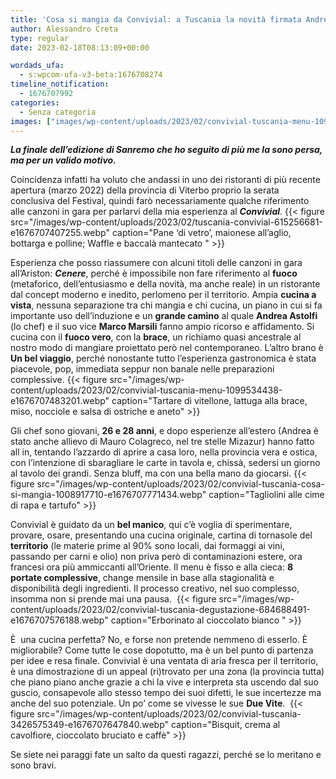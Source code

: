 ```yaml
---
title: 'Cosa si mangia da Convivial: a Tuscania la novità firmata Andrea Astolfi'
author: Alessandro Creta
type: regular
date: 2023-02-18T08:13:09+00:00

wordads_ufa:
  - s:wpcom-ufa-v3-beta:1676708274
timeline_notification:
  - 1676707992
categories:
  - Senza categoria
images: ["images/wp-content/uploads/2023/02/convivial-tuscania-menu-1099534438-e1676707483201.webp"]
---
```

**_La finale dell’edizione di Sanremo che ho seguito di più me la sono persa, ma per un valido motivo._**

Coincidenza infatti ha voluto che andassi in uno dei ristoranti di più recente apertura (marzo 2022) della provincia di Viterbo proprio la serata conclusiva del Festival, quindi farò necessariamente qualche riferimento alle canzoni in gara per parlarvi della mia esperienza al **_Convivial_**.
{{< figure src="/images/wp-content/uploads/2023/02/tuscania-convivial-615256681-e1676707407255.webp" caption="Pane &#8216;di vetro&#8217;, maionese all’aglio, bottarga e polline; Waffle e baccalà mantecato " >}}
 

Esperienza che posso riassumere con alcuni titoli delle canzoni in gara all’Ariston: **_Cenere_**, perché è impossibile non fare riferimento al **fuoco** (metaforico, dell&#8217;entusiasmo e della novità, ma anche reale) in un ristorante dal concept moderno e inedito, perlomeno per il territorio. Ampia **cucina a vista**, nessuna separazione tra chi mangia e chi cucina, un piano in cui si fa importante uso dell’induzione e un **grande camino** al quale **Andrea Astolfi** (lo chef) e il suo vice **Marco Marsili** fanno ampio ricorso e affidamento. Si cucina con il **fuoco vero**, con la **brace**, un richiamo quasi ancestrale al nostro modo di mangiare proiettato però nel contemporaneo. L’altro brano è **Un bel viaggio**, perché nonostante tutto l’esperienza gastronomica è stata piacevole, pop, immediata seppur non banale nelle preparazioni complessive. 
{{< figure src="/images/wp-content/uploads/2023/02/convivial-tuscania-menu-1099534438-e1676707483201.webp" caption="Tartare di vitellone, lattuga alla brace, miso, nocciole e salsa di ostriche e aneto" >}}
 

Gli chef sono giovani, **26 e 28 anni**, e dopo esperienze all’estero (Andrea è stato anche allievo di Mauro Colagreco, nel tre stelle Mizazur) hanno fatto all in, tentando l’azzardo di aprire a casa loro, nella provincia vera e ostica, con l’intenzione di sbaragliare le carte in tavola e, chissà, sedersi un giorno al tavolo dei grandi. Senza bluff, ma con una bella mano da giocarsi. 
{{< figure src="/images/wp-content/uploads/2023/02/convivial-tuscania-cosa-si-mangia-1008917710-e1676707771434.webp" caption="Tagliolini alle cime di rapa e tartufo" >}}
 

Convivial è guidato da un **bel manico**, qui c’è voglia di sperimentare, provare, osare, presentando una cucina originale, cartina di tornasole del **territorio** (le materie prime al 90% sono locali, dai formaggi ai vini, passando per carni e olio) non priva però di contaminazioni estere, ora francesi ora più ammiccanti all’Oriente. Il menu è fisso e alla cieca: **8 portate complessive**, change mensile in base alla stagionalità e disponibilità degli ingredienti. Il processo creativo, nel suo complesso, insomma non si prende mai una pausa. 
{{< figure src="/images/wp-content/uploads/2023/02/convivial-tuscania-degustazione-684688491-e1676707576188.webp" caption="Erborinato al cioccolato bianco " >}}
 

È  una cucina perfetta? No, e forse non pretende nemmeno di esserlo. È migliorabile? Come tutte le cose dopotutto, ma è un bel punto di partenza per idee e resa finale. Convivial è una ventata di aria fresca per il territorio, è una dimostrazione di un appeal (ri)trovato per una zona (la provincia tutta) che piano piano anche grazie a chi la vive e interpreta sta uscendo dal suo guscio, consapevole allo stesso tempo dei suoi difetti, le sue incertezze ma anche del suo potenziale. Un po’ come se vivesse le sue **Due Vite**. 
{{< figure src="/images/wp-content/uploads/2023/02/convivial-tuscania-3426575349-e1676707647840.webp" caption="Bisquit, crema al cavolfiore, cioccolato bruciato e caffè" >}}
 

Se siete nei paraggi fate un salto da questi ragazzi, perché se lo meritano e sono bravi. 